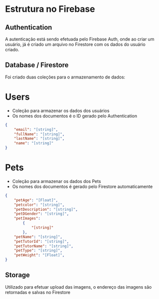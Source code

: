 # Estrutura no Firebase

## Authentication
A autenticação está sendo efetuada pelo Firebase Auth, onde ao criar um usuário, já é criado um arquivo no Firestore com os dados do usuário criado.

## Database / Firestore
Foi criado duas coleções para o armazenamento de dados:

# Users
* Coleção para armazenar os dados dos usuários
* Os nomes dos documentos é o ID gerado pelo Authentication	 

```json
{
	"email": "[string]",
	"fullName": "[string]",
	"lastName": "[string]",
	"name": "[string]"
}
```

# Pets
* Coleção para armazenar os dados dos Pets
* Os nomes dos documentos é gerado pelo Firestore automaticamente

```json
{
	"petAge": "[Float]",
	"petcolor": "[string]",
	"petDescription": "[string]",
	"petDGender": "[string]",
	"petImages": 
		{ 
			"[string]" 
		},
	"petName": "[string]",
	"petTutorId": "[string]",
	"petTutorName": "[string]",
	"petType": "[string]",
	"petWeight": "[Float]",
}
```

## Storage
Utilizado para efetuar upload das imagens, o endereço das imagens são retornadas e salvas no Firestore
